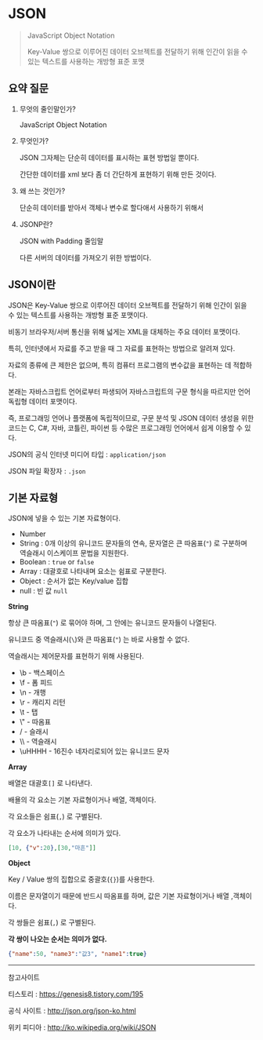 # JSON

> JavaScript Object Notation
>
> Key-Value 쌍으로 이루어진 데이터 오브젝트를 전달하기 위해 인간이 읽을 수 있는 텍스트를 사용하는 개방형 표준 포맷



## 요약 질문

1. 무엇의 줄인말인가?

   JavaScript Object Notation

   

2. 무엇인가?

   JSON 그자체는 단순히 데이터를 표시하는 표현 방법일 뿐이다.

   간단한 데이터를 xml 보다 좀 더 간단하게 표현하기 위해 만든 것이다.

   

3. 왜 쓰는 것인가?

   단순히 데이터를 받아서 객체나 변수로 할다애서 사용하기 위해서

   

4. JSONP란?

   JSON with Padding 줄임말

   다른 서버의 데이터를 가져오기 위한 방법이다.



## JSON이란

JSON은 Key-Value 쌍으로 이루어진 데이터 오브젝트를 전달하기 위해 인간이 읽을 수 있는 텍스트를 사용하는 개방형 표준 포맷이다. 

비동기 브라우저/서버 통신을 위해 넓게는 XML을 대체하는 주요 데이터 포맷이다.

특히, 인터넷에서 자료를 주고 받을 때 그 자료를 표현하는 방법으로 알려져 있다.

자료의 종류에 큰 제한은 없으며, 특히 컴퓨터 프로그램의 변수값을 표현하는 데 적합하다.



본래는 자바스크립트 언어로부터 파생되어 자바스크립트의 구문 형식을 따르지만 언어 독립형 데이터 포맷이다.

즉, 프로그래밍 언어나 플랫폼에 독립적이므로, 구문 분석 및 JSON 데이터 생성을 위한 코드는 C, C#, 자바, 코틀린, 파이썬 등 수많은 프로그래밍 언어에서 쉽게 이용할 수 있다.



JSON의 공식 인터넷 미디어 타입 : `application/json` 

JSON 파일 확장자 : `.json`



## 기본 자료형

JSON에 넣을 수 있는 기본 자료형이다.

- Number
- String : 0개 이상의 유니코드 문자들의 연속, 문자열은 큰 따옴표(`"`) 로 구분하며 역슬래시 이스케이프 문법을 지원한다.
- Boolean : `true` or `false`
- Array : 대괄호로 나타내며 요소는 쉼표로 구분한다. 
- Object : 순서가 없는 Key/value 집합
- null : 빈 값 `null`



**String**

항상 큰 따옴표(`"`) 로 묶어야 하며, 그 안에는 유니코드 문자들이 나열된다.

유니코드 중 역슬래시(`\`)와 큰 따옴표(`"`) 는 바로 사용할 수 없다.

역슬래시는 제어문자를 표현하기 위해 사용된다.

- \b - 백스페이스
- \f  - 폼 피드
- \n - 개행
- \r - 캐리지 리턴
- \t - 탭
- \\" - 따옴표
- \/ - 슬래시
- \\\ - 역슬래시
- \uHHHH - 16진수 네자리로되어 있는 유니코드 문자



**Array**

배열은 대괄호`[]` 로 나타낸다.

배욜의 각 요소는 기본 자료형이거나 배열, 객체이다.

각 요소들은 쉼표(`,`) 로 구별된다.

각 요소가 나타내는 순서에 의미가 있다.

```json
[10, {"v":20},[30,"마흔"]]
```



**Object**

Key / Value 쌍의 집합으로 중괄호(`{}`)를 사용한다.

이름은 문자열이기 때문에 반드시 따옴표를 하며, 값은 기본 자료형이거나 배열 ,객체이다.

각 쌍들은 쉼표(`,`) 로 구별된다.

**각 쌍이 나오는 순서는 의미가 없다.**

```json
{"name":50, "name3":"값3", "name1":true}
```







---

참고사이트

티스토리 : https://genesis8.tistory.com/195

공식 사이트 : http://json.org/json-ko.html

위키 피디아 : http://ko.wikipedia.org/wiki/JSON